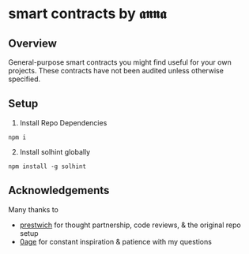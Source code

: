 # smart contracts by 𝖆𝖓𝖓𝖆

## Overview
General-purpose smart contracts you might find useful for your own projects.
These contracts have not been audited unless otherwise specified. 


## Setup
1. Install Repo Dependencies 
```
npm i
```

2. Install solhint globally 
```
npm install -g solhint
```

## Acknowledgements 
Many thanks to
- [prestwich](https://github.com/prestwich) for thought partnership, code reviews, & the original repo setup
- [0age](https://github.com/0age) for constant inspiration & patience with my questions

